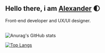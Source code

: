 ## Hello there, i am [Alexander][website] 🌓

Front-end developer and UX/UI designer.
<br />
<br />

![Anurag's GitHub stats](https://github-readme-stats.vercel.app/api?username=Flitays&show_icons=true&theme=react)


[![Top Langs](https://github-readme-stats.vercel.app/api/top-langs/?username=Flitays&layout=compact&theme=react)](https://github.com/anuraghazra/github-readme-stats)


[website]: https://flitays.github.io/about/